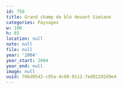 ```yaml
---
id: 756
title: Grand champ de blé devant Simiane
categories: Paysages
w: 100
h: 65
location: null
note: null
file: null
year: '2004'
year_start: 2004
year_end: null
image: null
uuid: 766d9542-c95a-4c08-9112-7ed02292d9e4
---
```


